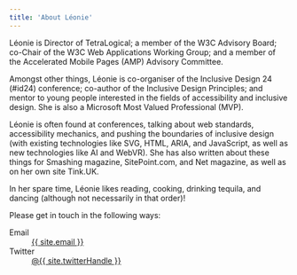 ```yaml
---
title: 'About Léonie'
---
```


Léonie is Director of TetraLogical; a member of the W3C Advisory Board; co-Chair of the W3C Web Applications Working Group; and a member of the Accelerated Mobile Pages (AMP) Advisory Committee.

Amongst other things, Léonie is co-organiser of the Inclusive Design 24 (#id24) conference; co-author of the Inclusive Design Principles; and mentor to young people interested in the fields of accessibility and inclusive design. She is also a Microsoft Most Valued Professional (MVP).

Léonie is often found at conferences, talking about web standards, accessibility mechanics, and pushing the boundaries of inclusive design (with existing technologies like SVG, HTML, ARIA, and JavaScript, as well as new technologies like AI and WebVR). She has also written about these things for Smashing magazine, SitePoint.com, and Net magazine, as well as on her own site Tink.UK.

In her spare time, Léonie likes reading, cooking, drinking tequila, and dancing (although not necessarily in that order)!

Please get in touch in the following ways:

<dl>
<dt>Email</dt><dd><a href="mailto:{{ site.email }}">{{ site.email }}</a></dd>
<dt>Twitter</dt><dd><a href="//twitter.com/{{ site.twitterHandle }}">@{{ site.twitterHandle }}</a></dd>
</dl>
